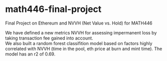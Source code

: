 # math446-final-project
Final Project on Ethereum and NVVH (Net Value vs. Hold) for MATH446

We have defined a new metrics NVVH for assessing impermanent loss by taking transaction fee gained into account. </br>
We also built a random forest classifition model based on factors highly correlated with NVVH (time in the pool, eth price at burn and mint time). The model has an r2 of 0.69.
